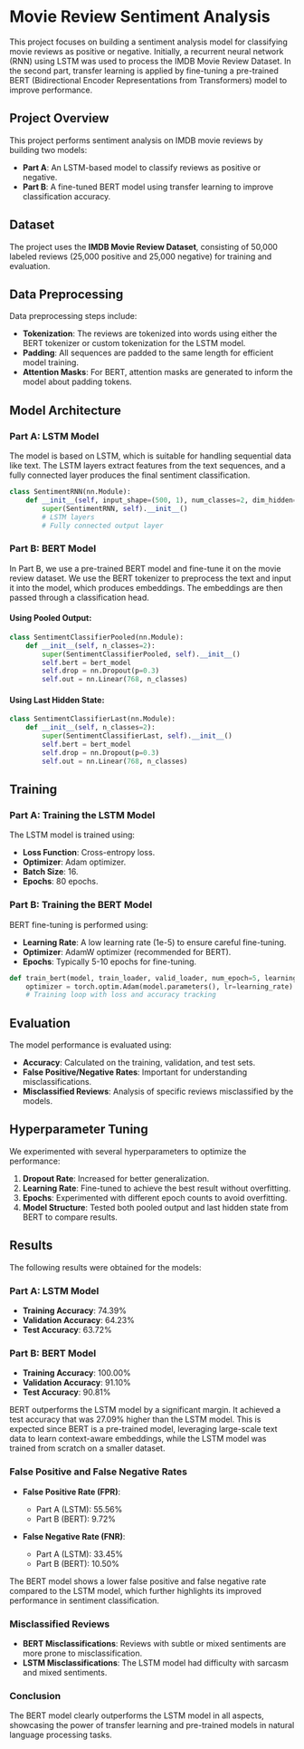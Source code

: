 # Movie Review Sentiment Analysis

This project focuses on building a sentiment analysis model for classifying movie reviews as positive or negative. Initially, a recurrent neural network (RNN) using LSTM was used to process the IMDB Movie Review Dataset. In the second part, transfer learning is applied by fine-tuning a pre-trained BERT (Bidirectional Encoder Representations from Transformers) model to improve performance.

## Project Overview

This project performs sentiment analysis on IMDB movie reviews by building two models:
- **Part A**: An LSTM-based model to classify reviews as positive or negative.
- **Part B**: A fine-tuned BERT model using transfer learning to improve classification accuracy.

## Dataset

The project uses the **IMDB Movie Review Dataset**, consisting of 50,000 labeled reviews (25,000 positive and 25,000 negative) for training and evaluation.

## Data Preprocessing

Data preprocessing steps include:
- **Tokenization**: The reviews are tokenized into words using either the BERT tokenizer or custom tokenization for the LSTM model.
- **Padding**: All sequences are padded to the same length for efficient model training.
- **Attention Masks**: For BERT, attention masks are generated to inform the model about padding tokens.

## Model Architecture

### Part A: LSTM Model
The model is based on LSTM, which is suitable for handling sequential data like text. The LSTM layers extract features from the text sequences, and a fully connected layer produces the final sentiment classification.

```python
class SentimentRNN(nn.Module):
    def __init__(self, input_shape=(500, 1), num_classes=2, dim_hidden=20, dropout_rate=0, network_type="LSTM"):
        super(SentimentRNN, self).__init__()
        # LSTM layers
        # Fully connected output layer
```

### Part B: BERT Model
In Part B, we use a pre-trained BERT model and fine-tune it on the movie review dataset. We use the BERT tokenizer to preprocess the text and input it into the model, which produces embeddings. The embeddings are then passed through a classification head.

#### Using Pooled Output:
```python
class SentimentClassifierPooled(nn.Module):
    def __init__(self, n_classes=2):
        super(SentimentClassifierPooled, self).__init__()
        self.bert = bert_model
        self.drop = nn.Dropout(p=0.3)
        self.out = nn.Linear(768, n_classes)
```

#### Using Last Hidden State:
```python
class SentimentClassifierLast(nn.Module):
    def __init__(self, n_classes=2):
        super(SentimentClassifierLast, self).__init__()
        self.bert = bert_model
        self.drop = nn.Dropout(p=0.3)
        self.out = nn.Linear(768, n_classes)
```

## Training

### Part A: Training the LSTM Model
The LSTM model is trained using:
- **Loss Function**: Cross-entropy loss.
- **Optimizer**: Adam optimizer.
- **Batch Size**: 16.
- **Epochs**: 80 epochs.

### Part B: Training the BERT Model
BERT fine-tuning is performed using:
- **Learning Rate**: A low learning rate (1e-5) to ensure careful fine-tuning.
- **Optimizer**: AdamW optimizer (recommended for BERT).
- **Epochs**: Typically 5-10 epochs for fine-tuning.

```python
def train_bert(model, train_loader, valid_loader, num_epoch=5, learning_rate=1e-5):
    optimizer = torch.optim.Adam(model.parameters(), lr=learning_rate)
    # Training loop with loss and accuracy tracking
```

## Evaluation

The model performance is evaluated using:
- **Accuracy**: Calculated on the training, validation, and test sets.
- **False Positive/Negative Rates**: Important for understanding misclassifications.
- **Misclassified Reviews**: Analysis of specific reviews misclassified by the models.

## Hyperparameter Tuning

We experimented with several hyperparameters to optimize the performance:
1. **Dropout Rate**: Increased for better generalization.
2. **Learning Rate**: Fine-tuned to achieve the best result without overfitting.
3. **Epochs**: Experimented with different epoch counts to avoid overfitting.
4. **Model Structure**: Tested both pooled output and last hidden state from BERT to compare results.

## Results

The following results were obtained for the models:

### Part A: LSTM Model
- **Training Accuracy**: 74.39%
- **Validation Accuracy**: 64.23%
- **Test Accuracy**: 63.72%

### Part B: BERT Model
- **Training Accuracy**: 100.00%
- **Validation Accuracy**: 91.10%
- **Test Accuracy**: 90.81%

BERT outperforms the LSTM model by a significant margin. It achieved a test accuracy that was 27.09% higher than the LSTM model. This is expected since BERT is a pre-trained model, leveraging large-scale text data to learn context-aware embeddings, while the LSTM model was trained from scratch on a smaller dataset.

### False Positive and False Negative Rates

- **False Positive Rate (FPR)**:  
  - Part A (LSTM): 55.56%
  - Part B (BERT): 9.72%

- **False Negative Rate (FNR)**:  
  - Part A (LSTM): 33.45%
  - Part B (BERT): 10.50%

The BERT model shows a lower false positive and false negative rate compared to the LSTM model, which further highlights its improved performance in sentiment classification.

### Misclassified Reviews
- **BERT Misclassifications**: Reviews with subtle or mixed sentiments are more prone to misclassification.
- **LSTM Misclassifications**: The LSTM model had difficulty with sarcasm and mixed sentiments.

### Conclusion
The BERT model clearly outperforms the LSTM model in all aspects, showcasing the power of transfer learning and pre-trained models in natural language processing tasks.

